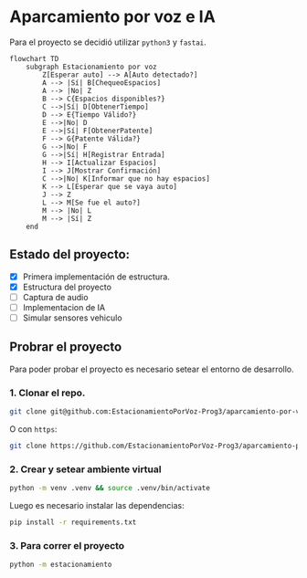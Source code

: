 # Aparcamiento por voz e IA

Para el proyecto se decidió utilizar `python3` y `fastai`.

```mermaid
flowchart TD
    subgraph Estacionamiento por voz
        Z[Esperar auto] --> A[Auto detectado?]
        A --> |Sí| B[ChequeoEspacios]
        A --> |No| Z
        B --> C{Espacios disponibles?}
        C -->|Sí| D[ObtenerTiempo]
        D --> E{Tiempo Válido?}
        E -->|No| D
        E -->|Sí| F[ObtenerPatente]
        F --> G{Patente Válida?}
        G -->|No| F
        G -->|Sí| H[Registrar Entrada]
        H --> I[Actualizar Espacios]
        I --> J[Mostrar Confirmación]
        C -->|No| K[Informar que no hay espacios]
        K --> L[Esperar que se vaya auto]
        J --> Z
        L --> M[Se fue el auto?]
        M --> |No| L
        M --> |Sí| Z
    end
```
## Estado del proyecto:
- [X] Primera implementación de estructura.
- [X] Estructura del proyecto
- [ ] Captura de audio
- [ ] Implementacion de IA
- [ ] Simular sensores vehiculo

## Probrar el proyecto

Para poder probar el proyecto es necesario setear el entorno de desarrollo.

### 1. Clonar el repo.

~~~sh
git clone git@github.com:EstacionamientoPorVoz-Prog3/aparcamiento-por-voz && cd aparcamiento-por-voz
~~~

O con `https`:

~~~sh
git clone https://github.com/EstacionamientoPorVoz-Prog3/aparcamiento-por-voz && cd aparcamiento-por-voz
~~~


### 2. Crear y setear ambiente virtual

~~~sh
python -m venv .venv && source .venv/bin/activate
~~~

Luego es necesario instalar las dependencias:

~~~sh
pip install -r requirements.txt
~~~

### 3. Para correr el proyecto

~~~sh
python -m estacionamiento
~~~
